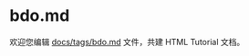 bdo.md
===

欢迎您编辑 <a target="__blank" href="https://github.com/jaywcjlove/html-tutorial/blob/master/docs/tags/bdo.md">docs/tags/bdo.md</a> 文件，共建 HTML Tutorial 文档。